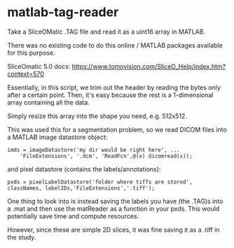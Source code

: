 # matlab-tag-reader
Take a SliceOMatic .TAG file and read it as a uint16 array in MATLAB.

There was no existing code to do this online / MATLAB packages available for this purpose.

SliceOmatic 5.0 docs: https://www.tomovision.com/SliceO_Help/index.htm?context=570

Essentially, in this script, we trim out the header by reading the bytes only after a certain point.
Then, it's easy because the rest is a 1-dimensional array containing all the data.

Simply resize this array into the shape you need, e.g. 512x512.

This was used this for a segmentation problem, so we read DICOM files into a MATLAB image datastore object:

```
imds = imageDatastore('my dir would be right here', ...
    'FileExtensions', '.dcm', 'ReadFcn',@(x) dicomread(x));
```
    
and pixel datastore (contains the labels/annotations):
```
pxds = pixelLabelDatastore('folder where tiffs are stored', classNames, labelIDs,'FileExtensions','.tiff');
```

One thing to look into is instead saving the labels you have (the .TAG)s into a .mat and then use the matReader as a function in your pxds.
This would potentially save time and compute resources.

However, since these are simple 2D slices, it was fine saving it as a .tiff in the study.

